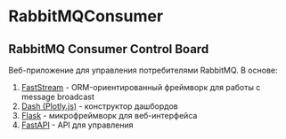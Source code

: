 # RabbitMQConsumer
## RabbitMQ Consumer Control Board

Веб-приложение для управления потребителями RabbitMQ.
В основе:
1. [FastStream](https://faststream.airt.ai/latest/) - ORM-ориентированный фреймворк для работы с message broadcast
2. [Dash (Plotly.js)](https://dash.plotly.com/) - конструктор дашбордов
3. [Flask](https://flask.palletsprojects.com/) - микрофреймворк для веб-интерфейса
4. [FastAPI](https://fastapi.tiangolo.com/) - API для управления

